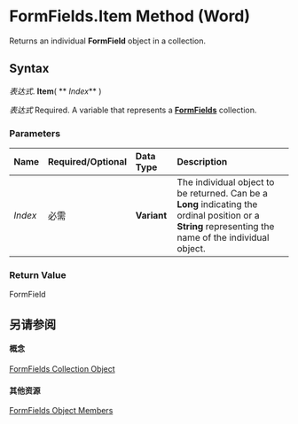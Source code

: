 
# FormFields.Item Method (Word)

Returns an individual  **FormField** object in a collection.


## Syntax

 _表达式_. **Item**( ** _Index_** )

 _表达式_ Required. A variable that represents a **[FormFields](a44a0f57-123b-cade-e306-ba6dc179b619.md)** collection.


### Parameters



|**Name**|**Required/Optional**|**Data Type**|**Description**|
|:-----|:-----|:-----|:-----|
| _Index_|必需|**Variant**|The individual object to be returned. Can be a  **Long** indicating the ordinal position or a **String** representing the name of the individual object.|

### Return Value

FormField


## 另请参阅


#### 概念


[FormFields Collection Object](a44a0f57-123b-cade-e306-ba6dc179b619.md)
#### 其他资源


[FormFields Object Members](http://msdn.microsoft.com/library/bacd0cd5-a16b-f01e-5897-407ffc1e0140%28Office.15%29.aspx)